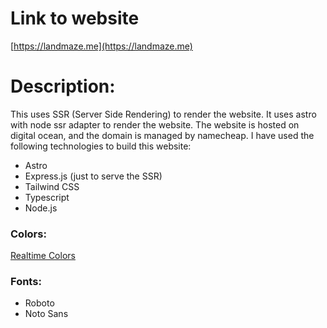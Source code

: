 # Link to website
[https://landmaze.me](https://landmaze.me)

# Description:
This uses SSR (Server Side Rendering) to render the website. It uses astro with node ssr adapter to render the website. The website is hosted on digital ocean, and the domain is managed by namecheap.
I have used the following technologies to build this website:
- Astro
- Express.js (just to serve the SSR)
- Tailwind CSS
- Typescript
- Node.js

### Colors:
[Realtime Colors](https://www.realtimecolors.com/?colors=ffffff-131320-f67e84-00547a-9ba569&fonts=Kaisei%20Decol-Kaisei%20Decol)

### Fonts: 
- Roboto
- Noto Sans